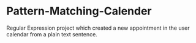 # Pattern-Matching-Calender
Regular Expression project which created a new appointment in the user calendar from a plain text sentence.  
